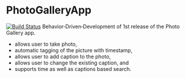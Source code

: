# PhotoGalleryApp
[![Build Status](https://jenkins.boyarinko.com/job/PhotoGalleryApp/badge/icon)](https://jenkins.boyarinko.com/job/PhotoGalleryApp/)
Behavior‐Driven‐Development of 1st release of the Photo Gallery app.
- allows user to take photo,
- automatic tagging of the picture with timestamp,
- allows user to add caption to the photo,
- allows user to change the existing caption, and
- supports time as well as captions based search.
